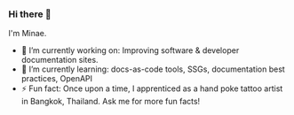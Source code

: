 ### Hi there 👋

I'm Minae. 
- 🔭 I’m currently working on: Improving software & developer documentation sites.
- 🌱 I’m currently learning: docs-as-code tools, SSGs, documentation best practices, OpenAPI
- ⚡ Fun fact: Once upon a time, I apprenticed as a hand poke tattoo artist in Bangkok, Thailand. Ask me for more fun facts!
